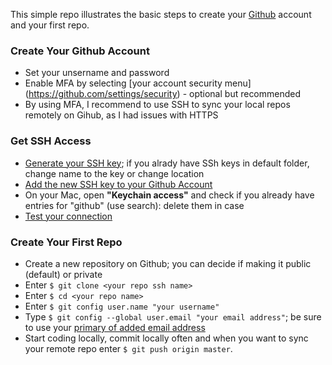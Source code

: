 This simple repo illustrates the basic steps to create your [Github](github.com) account and your first repo.

### Create Your Github Account
- Set your unsername and password
- Enable MFA by selecting [your account security menu] (https://github.com/settings/security) - optional but recommended
- By using MFA, I recommend to use SSH to sync your local repos remotely on Gihub, as I had issues with HTTPS

### Get SSH Access
- [Generate your SSH key](https://docs.github.com/en/free-pro-team@latest/github/authenticating-to-github/generating-a-new-ssh-key-and-adding-it-to-the-ssh-agent); if you alrady have SSh keys in default folder, change name to the key or change location
- [Add the new SSH key to your Github Account](https://docs.github.com/en/free-pro-team@latest/github/authenticating-to-github/adding-a-new-ssh-key-to-your-github-account)
- On your Mac, open **"Keychain access"** and check if you already have entries for "github" (use search): delete them in case
- [Test your connection](https://docs.github.com/en/free-pro-team@latest/github/authenticating-to-github/testing-your-ssh-connection)

### Create Your First Repo
- Create a new repository on Github; you can decide if making it public (default) or private
- Enter `$ git clone <your repo ssh name>`
- Enter `$ cd <your repo name>`
- Enter `$ git config user.name "your username"`
- Type `$ git config --global user.email "your email address"`; be sure to use your [primary of added email address](https://github.com/settings/emails)
- Start coding locally, commit locally often and when you want to sync your remote repo enter `$ git push origin master`.
